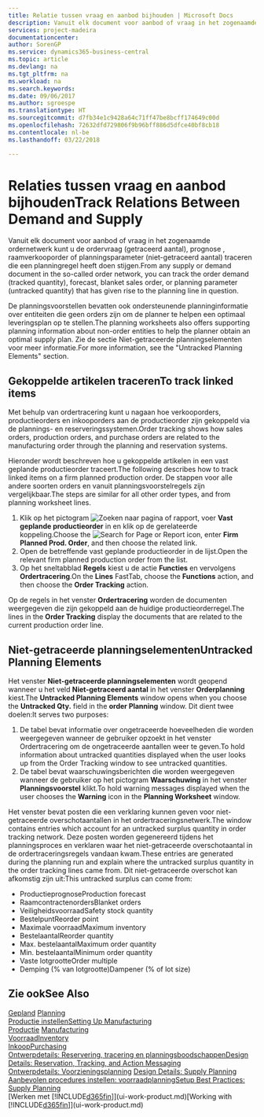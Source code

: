 ```yaml
---
title: Relatie tussen vraag en aanbod bijhouden | Microsoft Docs
description: Vanuit elk document voor aanbod of vraag in het zogenaamde ordernetwerk kunt u de ordervraag (getraceerd aantal), prognose , raamverkooporder of planningsparameter (niet-getraceerd aantal) traceren die een planningregel heeft doen stijgen.
services: project-madeira
documentationcenter: 
author: SorenGP
ms.service: dynamics365-business-central
ms.topic: article
ms.devlang: na
ms.tgt_pltfrm: na
ms.workload: na
ms.search.keywords: 
ms.date: 09/06/2017
ms.author: sgroespe
ms.translationtype: HT
ms.sourcegitcommit: d7fb34e1c9428a64c71ff47be8bcff174649c00d
ms.openlocfilehash: 72632dfd729806f9b96bff886d5dfce40bf8cb18
ms.contentlocale: nl-be
ms.lasthandoff: 03/22/2018

---
```

# <a name="track-relations-between-demand-and-supply"></a><span data-ttu-id="e424e-103">Relaties tussen vraag en aanbod bijhouden</span><span class="sxs-lookup"><span data-stu-id="e424e-103">Track Relations Between Demand and Supply</span></span>
<span data-ttu-id="e424e-104">Vanuit elk document voor aanbod of vraag in het zogenaamde ordernetwerk kunt u de ordervraag (getraceerd aantal), prognose , raamverkooporder of planningsparameter (niet-getraceerd aantal) traceren die een planningregel heeft doen stijgen.</span><span class="sxs-lookup"><span data-stu-id="e424e-104">From any supply or demand document in the so-called order network, you can track the order demand (tracked quantity), forecast, blanket sales order, or planning parameter (untracked quantity) that has given rise to the planning line in question.</span></span>

<span data-ttu-id="e424e-105">De planningsvoorstellen bevatten ook ondersteunende planninginformatie over entiteiten die geen orders zijn om de planner te helpen een optimaal leveringsplan op te stellen.</span><span class="sxs-lookup"><span data-stu-id="e424e-105">The planning worksheets also offers supporting planning information about non-order entities to help the planner obtain an optimal supply plan.</span></span> <span data-ttu-id="e424e-106">Zie de sectie Niet-getraceerde planningselementen voor meer informatie.</span><span class="sxs-lookup"><span data-stu-id="e424e-106">For more information, see the "Untracked Planning Elements" section.</span></span>

## <a name="to-track-linked-items"></a><span data-ttu-id="e424e-107">Gekoppelde artikelen traceren</span><span class="sxs-lookup"><span data-stu-id="e424e-107">To track linked items</span></span>
<span data-ttu-id="e424e-108">Met behulp van ordertracering kunt u nagaan hoe verkooporders, productieorders en inkooporders aan de productieorder zijn gekoppeld via de plannings- en reserveringssystemen.</span><span class="sxs-lookup"><span data-stu-id="e424e-108">Order tracking shows how sales orders, production orders, and purchase orders are related to the manufacturing order through the planning and reservation systems.</span></span>

<span data-ttu-id="e424e-109">Hieronder wordt beschreven hoe u gekoppelde artikelen in een vast geplande productieorder traceert.</span><span class="sxs-lookup"><span data-stu-id="e424e-109">The following describes how to track linked items on a firm planned production order.</span></span> <span data-ttu-id="e424e-110">De stappen voor alle andere soorten orders en vanuit planningsvoorstelregels zijn vergelijkbaar.</span><span class="sxs-lookup"><span data-stu-id="e424e-110">The steps are similar for all other order types, and from planning worksheet lines.</span></span>

1. <span data-ttu-id="e424e-111">Klik op het pictogram ![Zoeken naar pagina of rapport](media/ui-search/search_small.png "pictogram Zoeken naar pagina of rapport"), voer **Vast geplande productieorder** in en klik op de gerelateerde koppeling.</span><span class="sxs-lookup"><span data-stu-id="e424e-111">Choose the ![Search for Page or Report](media/ui-search/search_small.png "Search for Page or Report icon") icon, enter **Firm Planned Prod. Order**, and then choose the related link.</span></span>
2. <span data-ttu-id="e424e-112">Open de betreffende vast geplande productieorder in de lijst.</span><span class="sxs-lookup"><span data-stu-id="e424e-112">Open the relevant firm planned production order from the list.</span></span>
3. <span data-ttu-id="e424e-113">Op het sneltabblad **Regels** kiest u de actie **Functies** en vervolgens **Ordertracering**.</span><span class="sxs-lookup"><span data-stu-id="e424e-113">On the **Lines** FastTab, choose the **Functions** action, and then choose the **Order Tracking** action.</span></span>

<span data-ttu-id="e424e-114">Op de regels in het venster **Ordertracering** worden de documenten weergegeven die zijn gekoppeld aan de huidige productieorderregel.</span><span class="sxs-lookup"><span data-stu-id="e424e-114">The lines in the **Order Tracking** display the documents that are related to the current production order line.</span></span>

## <a name="untracked-planning-elements"></a><span data-ttu-id="e424e-115">Niet-getraceerde planningselementen</span><span class="sxs-lookup"><span data-stu-id="e424e-115">Untracked Planning Elements</span></span>
<span data-ttu-id="e424e-116">Het venster **Niet-getraceerde planningselementen** wordt geopend wanneer u het veld **Niet-getraceerd aantal** in het venster **Orderplanning** kiest.</span><span class="sxs-lookup"><span data-stu-id="e424e-116">The **Untracked Planning Elements** window opens when you choose the **Untracked Qty.** field in the **order Planning** window.</span></span> <span data-ttu-id="e424e-117">Dit dient twee doelen:</span><span class="sxs-lookup"><span data-stu-id="e424e-117">It serves two purposes:</span></span>

1. <span data-ttu-id="e424e-118">De tabel bevat informatie over ongetraceerde hoeveelheden die worden weergegeven wanneer de gebruiker opzoekt in het venster Ordertracering om de ongetraceerde aantallen weer te geven.</span><span class="sxs-lookup"><span data-stu-id="e424e-118">To hold information about untracked quantities displayed when the user looks up from the Order Tracking window to see untracked quantities.</span></span>
2. <span data-ttu-id="e424e-119">De tabel bevat waarschuwingsberichten die worden weergegeven wanneer de gebruiker op het pictogram **Waarschuwing** in het venster **Planningsvoorstel** klikt.</span><span class="sxs-lookup"><span data-stu-id="e424e-119">To hold warning messages displayed when the user chooses the **Warning** icon in the **Planning Worksheet** window.</span></span>

<span data-ttu-id="e424e-120">Het venster bevat posten die een verklaring kunnen geven voor niet-getraceerde overschotaantallen in het ordertraceringsnetwerk.</span><span class="sxs-lookup"><span data-stu-id="e424e-120">The window contains entries which account for an untracked surplus quantity in order tracking network.</span></span> <span data-ttu-id="e424e-121">Deze posten worden gegenereerd tijdens het planningsproces en verklaren waar het niet-getraceerde overschotaantal in de ordertraceringsregels vandaan kwam.</span><span class="sxs-lookup"><span data-stu-id="e424e-121">These entries are generated during the planning run and explain where the untracked surplus quantity in the order tracking lines came from.</span></span> <span data-ttu-id="e424e-122">Dit niet-getraceerde overschot kan afkomstig zijn uit:</span><span class="sxs-lookup"><span data-stu-id="e424e-122">This untracked surplus can come from:</span></span>

- <span data-ttu-id="e424e-123">Productieprognose</span><span class="sxs-lookup"><span data-stu-id="e424e-123">Production forecast</span></span>
- <span data-ttu-id="e424e-124">Raamcontractenorders</span><span class="sxs-lookup"><span data-stu-id="e424e-124">Blanket orders</span></span>
- <span data-ttu-id="e424e-125">Veiligheidsvoorraad</span><span class="sxs-lookup"><span data-stu-id="e424e-125">Safety stock quantity</span></span>
- <span data-ttu-id="e424e-126">Bestelpunt</span><span class="sxs-lookup"><span data-stu-id="e424e-126">Reorder point</span></span>
- <span data-ttu-id="e424e-127">Maximale voorraad</span><span class="sxs-lookup"><span data-stu-id="e424e-127">Maximum inventory</span></span>
- <span data-ttu-id="e424e-128">Bestelaantal</span><span class="sxs-lookup"><span data-stu-id="e424e-128">Reorder quantity</span></span>
- <span data-ttu-id="e424e-129">Max. bestelaantal</span><span class="sxs-lookup"><span data-stu-id="e424e-129">Maximum order quantity</span></span>
- <span data-ttu-id="e424e-130">Min. bestelaantal</span><span class="sxs-lookup"><span data-stu-id="e424e-130">Minimum order quantity</span></span>
- <span data-ttu-id="e424e-131">Vaste lotgrootte</span><span class="sxs-lookup"><span data-stu-id="e424e-131">Order multiple</span></span>
- <span data-ttu-id="e424e-132">Demping (% van lotgrootte)</span><span class="sxs-lookup"><span data-stu-id="e424e-132">Dampener (% of lot size)</span></span>

## <a name="see-also"></a><span data-ttu-id="e424e-133">Zie ook</span><span class="sxs-lookup"><span data-stu-id="e424e-133">See Also</span></span>  
<span data-ttu-id="e424e-134">[Gepland](production-planning.md) </span><span class="sxs-lookup"><span data-stu-id="e424e-134">[Planning](production-planning.md) </span></span>  
[<span data-ttu-id="e424e-135">Productie instellen</span><span class="sxs-lookup"><span data-stu-id="e424e-135">Setting Up Manufacturing</span></span>](production-configure-production-processes.md)  
<span data-ttu-id="e424e-136">[Productie](production-manage-manufacturing.md)  </span><span class="sxs-lookup"><span data-stu-id="e424e-136">[Manufacturing](production-manage-manufacturing.md)  </span></span>  
[<span data-ttu-id="e424e-137">Voorraad</span><span class="sxs-lookup"><span data-stu-id="e424e-137">Inventory</span></span>](inventory-manage-inventory.md)  
[<span data-ttu-id="e424e-138">Inkoop</span><span class="sxs-lookup"><span data-stu-id="e424e-138">Purchasing</span></span>](purchasing-manage-purchasing.md)  
[<span data-ttu-id="e424e-139">Ontwerpdetails: Reservering, tracering en planningsboodschappen</span><span class="sxs-lookup"><span data-stu-id="e424e-139">Design Details: Reservation, Tracking, and Action Messaging</span></span>](design-details-reservation-order-tracking-and-action-messaging.md)  
<span data-ttu-id="e424e-140">[Ontwerpdetails: Voorzieningsplanning](design-details-supply-planning.md) </span><span class="sxs-lookup"><span data-stu-id="e424e-140">[Design Details: Supply Planning](design-details-supply-planning.md) </span></span>  
[<span data-ttu-id="e424e-141">Aanbevolen procedures instellen: voorraadplanning</span><span class="sxs-lookup"><span data-stu-id="e424e-141">Setup Best Practices: Supply Planning</span></span>](setup-best-practices-supply-planning.md)  
<span data-ttu-id="e424e-142">[Werken met [!INCLUDE[d365fin](includes/d365fin_md.md)]](ui-work-product.md)</span><span class="sxs-lookup"><span data-stu-id="e424e-142">[Working with [!INCLUDE[d365fin](includes/d365fin_md.md)]](ui-work-product.md)</span></span>

